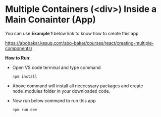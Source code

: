 # Multiple Containers (&lt;div&gt;) Inside a Main Conainter (App)

You can use <b>Example 1</b> below link to know how to create this app

https://abobakar.kesug.com/abo-bakar/courses/react/creating-multiple-components/

**How to Run:**

- Open VS code terminal and type command

      npm install

- Above command will install all neccessary packages and create node_modules folder in your downloaded code.

- Now run below command to run this app

      npm run dev
